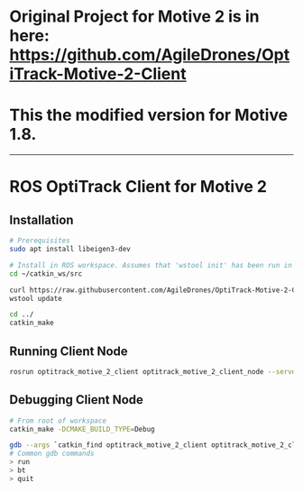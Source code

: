 # Original Project for Motive 2 is in here: https://github.com/AgileDrones/OptiTrack-Motive-2-Client
# This the modified version for Motive 1.8.
----------------------------------------------------------------------------------------------------
# ROS OptiTrack Client for Motive 2

## Installation

```bash
# Prerequisites
sudo apt install libeigen3-dev

# Install in ROS workspace. Assumes that 'wstool init' has been run in workspace
cd ~/catkin_ws/src

curl https://raw.githubusercontent.com/AgileDrones/OptiTrack-Motive-2-Client/master/.rosinstall >> .rosinstall
wstool update

cd ../
catkin_make

```

## Running Client Node

```bash
rosrun optitrack_motive_2_client optitrack_motive_2_client_node --server 192.168.1.12 --local 192.168.1.123
```

## Debugging Client Node

```bash
# From root of workspace
catkin_make -DCMAKE_BUILD_TYPE=Debug

gdb --args `catkin_find optitrack_motive_2_client optitrack_motive_2_client_node` --server 192.168.1.12 --local 192.168.1.123
# Common gdb commands
> run
> bt
> quit
```
